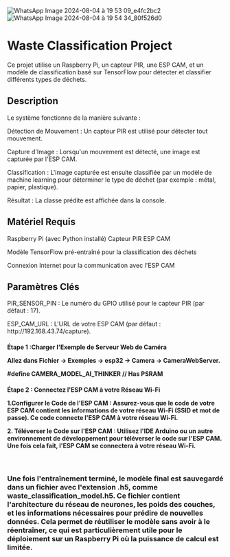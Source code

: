  ![WhatsApp Image 2024-08-04 à 19 53 09_e4fc2bc2](https://github.com/user-attachments/assets/22c09e10-258a-4d4f-9bc8-48d9db42f646) ![WhatsApp Image 2024-08-04 à 19 54 34_80f526d0](https://github.com/user-attachments/assets/8e0ea2c2-6c29-40ef-bd1d-23afc786d5d6)

<h1>Waste Classification Project</h1>
Ce projet utilise un Raspberry Pi, un capteur PIR, une ESP CAM, et un modèle de classification basé sur TensorFlow pour détecter et classifier différents types de déchets.
<h2>Description</h2>
Le système fonctionne de la manière suivante :

<p>Détection de Mouvement : Un capteur PIR est utilisé pour détecter tout mouvement.</p>
<p>Capture d'Image : Lorsqu'un mouvement est détecté, une image est capturée par l'ESP CAM.</p
<p>Classification : L'image capturée est ensuite classifiée par un modèle de machine learning pour déterminer le type de déchet (par exemple : métal, papier, plastique).</p>
<p>Résultat : La classe prédite est affichée dans la console.</p>
<h2>Matériel Requis</h2>
Raspberry Pi (avec Python installé)
Capteur PIR
ESP CAM
<p>Modèle TensorFlow pré-entraîné pour la classification des déchets</p>
<p>Connexion Internet pour la communication avec l'ESP CAM</p>

<h2>Paramètres Clés</h2>

<p>PIR_SENSOR_PIN : Le numéro du GPIO utilisé pour le capteur PIR (par défaut : 17).</p>
<p>ESP_CAM_URL : L'URL de votre ESP CAM (par défaut : http://192.168.43.74/capture).</p>
<h4>Étape 1 :Charger l'Exemple de Serveur Web de Caméra

<p>Allez dans <b> Fichier -> Exemples -> esp32 -> Camera -> CameraWebServer.</b></p>
<p<decomenter  la ligne  <b> #define CAMERA_MODEL_AI_THINKER // Has PSRAM  </b></p>
</h4>
<h4>Étape 2 : Connectez l'ESP CAM à votre Réseau Wi-Fi
<p>1.Configurer le Code de l'ESP CAM : Assurez-vous que le code de votre ESP CAM contient les informations de votre réseau Wi-Fi <b>(SSID et mot de passe)</b>. Ce code connecte l'ESP CAM à votre réseau Wi-Fi.</p> 
<p>2. Téléverser le Code sur l'ESP CAM : Utilisez l'IDE Arduino ou un autre environnement de développement pour téléverser le code sur l'ESP CAM. Une fois cela fait, l'ESP CAM se connectera à votre réseau Wi-Fi.</p>
</h4>
</br>
<h3>Une fois l'entraînement terminé, le modèle final est sauvegardé dans un fichier avec l'extension <b>.h5</b>, comme waste_classification_model.h5. Ce fichier contient l'architecture du réseau de neurones, les poids des couches, et les informations nécessaires pour prédire de nouvelles données. Cela permet de réutiliser le modèle sans avoir à le réentraîner, ce qui est particulièrement utile pour le déploiement sur un Raspberry Pi où la puissance de calcul est limitée.</h3>
